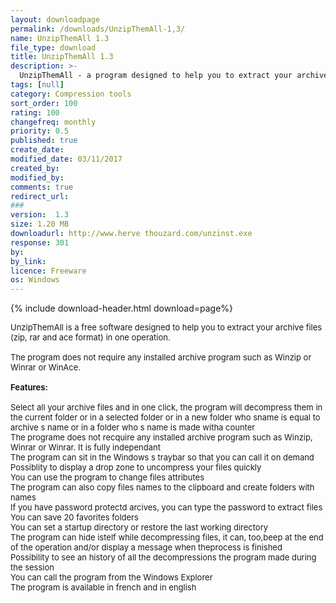 ```yaml
---
layout: downloadpage
permalink: /downloads/UnzipThemAll-1,3/
name: UnzipThemAll 1.3
file_type: download
title: UnzipThemAll 1.3
description: >-
  UnzipThemAll - a program designed to help you to extract your archive files (zip, rar and ace format) in one operation
tags: [null]
category: Compression tools
sort_order: 100
rating: 100
changefreq: monthly
priority: 0.5
published: true
create_date: 
modified_date: 03/11/2017
created_by: 
modified_by: 
comments: true
redirect_url: 
### 
version:  1.3
size: 1.20 MB
downloadurl: http://www.herve thouzard.com/unzinst.exe
response: 301
by: 
by_link: 
licence: Freeware
os: Windows
---
```


{% include download-header.html download=page%}

<p style="fix-download-text !important">
<p><font size="2"><p>UnzipThemAll is a free software designed to help you to extract your archive files (zip, rar and ace format) in one operation. <br />
<br />
The program does not require any installed archive program such as Winzip or Winrar or WinAce.<br />
<br />
<span class="articleDetailsLink"><strong>Features:</strong></span><br />
<br />
Select all your archive files and in one click, the program will decompress them in the current folder or in a selected folder or in a new folder who sname is equal to archive s name or in a folder who s name is made witha counter <br />
The programe does not recquire any installed archive program such as Winzip, Winrar or Winrar. It is fully independant <br />
The program can sit in the Windows s traybar so that you can call it on demand <br />
Possiblity to display a drop zone to uncompress your files quickly <br />
You can use the program to change files attributes <br />
The program can also copy files names to the clipboard and create folders with names <br />
If you have password protectd arcives, you can type the password to extract files <br />
You can save 20 favorites folders <br />
You can set a startup directory or restore the last working directory <br />
The program can hide istelf while decompressing files, it can, too,beep at the end of the operation and/or display a message when theprocess is finished <br />
Possibility to see an history of all the decompressions the program made during the session <br />
You can call the program from the Windows Explorer <br />
The program is available in french and in english</p></p></p>
